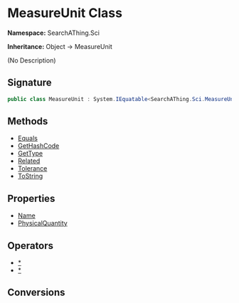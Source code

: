 # MeasureUnit Class
**Namespace:** SearchAThing.Sci

**Inheritance:** Object → MeasureUnit

(No Description)

## Signature
```csharp
public class MeasureUnit : System.IEquatable<SearchAThing.Sci.MeasureUnit>
```
## Methods
- [Equals](MeasureUnit/Equals.md)
- [GetHashCode](MeasureUnit/GetHashCode.md)
- [GetType](MeasureUnit/GetType.md)
- [Related](MeasureUnit/Related.md)
- [Tolerance](MeasureUnit/Tolerance.md)
- [ToString](MeasureUnit/ToString.md)
## Properties
- [Name](MeasureUnit/Name.md)
- [PhysicalQuantity](MeasureUnit/PhysicalQuantity.md)
## Operators
- [*](MeasureUnit/op_Multiply.md)
- [*](MeasureUnit/op_Multiply.md)
## Conversions

